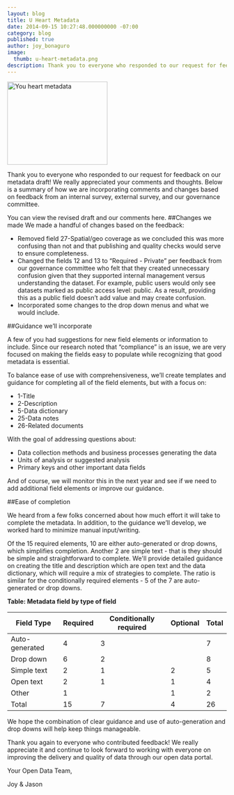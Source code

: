 ```yaml
---
layout: blog
title: U Heart Metadata
date: 2014-09-15 10:27:48.000000000 -07:00
category: blog
published: true
author: joy_bonaguro
image:
  thumb: u-heart-metadata.png
description: Thank you to everyone who responded to our request for feedback on our metadata draft! We really appreciated your comments and thoughts.
---
```

<img class="pull-left" src="{{site.baseurl}}/img/blog/u-heart-metadata.png" alt="You heart metadata" width="230" height="191" />

Thank you to everyone who responded to our request for feedback on our metadata draft! We really appreciated your comments and thoughts. Below is a summary of how we are incorporating comments and changes based on feedback from an internal survey, external survey, and our governance committee.

You can view the revised draft and our comments here.
##Changes we made
We made a handful of changes based on the feedback:

- Removed field 27-Spatial/geo coverage as we concluded this was more confusing than not and that publishing and quality checks would serve to ensure completeness.
- Changed the fields 12 and 13 to “Required - Private” per feedback from our governance committee who felt that they created unnecessary confusion given that they supported internal management versus understanding the dataset. For example, public users would only see datasets marked as public access level: public. As a result, providing this as a public field doesn’t add value and may create confusion.
- Incorporated some changes to the drop down menus and what we would include.

##Guidance we’ll incorporate

A few of you had suggestions for new field elements or information to include. Since our research noted that “compliance” is an issue, we are very focused on making the fields easy to populate while recognizing that good metadata is essential.

To balance ease of use with comprehensiveness, we’ll create templates and guidance for completing all of the field elements, but with a focus on:

- 1-Title
- 2-Description
- 5-Data dictionary
- 25-Data notes
- 26-Related documents

With the goal of addressing questions about:

- Data collection methods and business processes generating the data
- Units of analysis or suggested analysis
- Primary keys and other important data fields

And of course, we will monitor this in the next year and see if we need to add additional field elements or improve our guidance.

##Ease of completion

We heard from a few folks concerned about how much effort it will take to complete the metadata. In addition, to the guidance we’ll develop, we worked hard to minimize manual input/writing.

Of the 15 required elements, 10 are either auto-generated or drop downs, which simplifies completion. Another 2 are simple text - that is they should be simple and straightforward to complete. We'll provide detailed guidance on creating the title and description which are open text and the data dictionary, which will require a mix of strategies to complete. The ratio is similar for the conditionally required elements - 5 of the 7 are auto-generated or drop downs.

**Table: Metadata field by type of field**

Field Type | Required | Conditionally required | Optional | Total
-----------|----------|------------------------|----------|------
Auto-generated|4|3||7
Drop down|6|2||8
Simple text|2|1|2|5
Open text|2|1|1|4
Other|1||1|2
Total|15|7|4|26

We hope the combination of clear guidance and use of auto-generation and drop downs will help keep things manageable.

Thank you again to everyone who contributed feedback! We really appreciate it and continue to look forward to working with everyone on improving the delivery and quality of data through our open data portal.

Your Open Data Team,

Joy &amp; Jason
